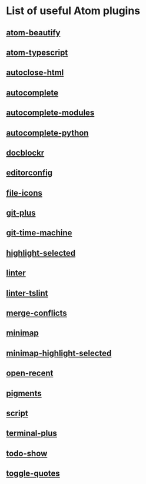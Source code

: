 # List of useful Atom plugins

## [atom-beautify](https://atom.io/packages/atom-beautify)

## [atom-typescript](https://atom.io/packages/atom-typescript)

## [autoclose-html](https://atom.io/packages/autoclose-html)

## [autocomplete](https://atom.io/packages/autocomplete)

## [autocomplete-modules](https://atom.io/packages/autocomplete-modules)

## [autocomplete-python](https://atom.io/packages/autocomplete-python)

## [docblockr](https://atom.io/packages/docblockr)

## [editorconfig](https://atom.io/packages/editorconfig)

## [file-icons](https://atom.io/packages/file-icons)

## [git-plus](https://atom.io/packages/git-plus)

## [git-time-machine](https://atom.io/packages/git-time-machine)

## [highlight-selected](https://atom.io/packages/highlight-selected)

## [linter](https://atom.io/packages/linter)

## [linter-tslint](https://atom.io/packages/linter-tslint)

## [merge-conflicts](https://atom.io/packages/merge-conflicts)

## [minimap](https://atom.io/packages/minimap)

## [minimap-highlight-selected](https://atom.io/packages/minimap-highlight-selected)

## [open-recent](https://atom.io/packages/open-recent)

## [pigments](https://atom.io/packages/pigments)

## [script](https://atom.io/packages/script)

## [terminal-plus](https://atom.io/packages/terminal-plus)

## [todo-show](https://atom.io/packages/todo-show)

## [toggle-quotes](https://atom.io/packages/toggle-quotes)

